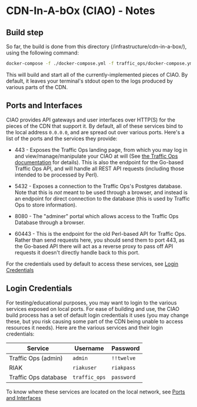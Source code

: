# CDN-In-A-bOx (CIAO) - Notes

## Build step
So far, the build is done from this directory (/infrastructure/cdn-in-a-box/), using the following command:

```bash
docker-compose -f ./docker-compose.yml -f traffic_ops/docker-compose.yml -f traffic_vault/docker-compose.yml up --build
```

This will build and start all of the currently-implemented pieces of CIAO. By default, it leaves your terminal's stdout open to the logs produced by various parts of the CDN.


## <a name="ports"></a> Ports and Interfaces
CIAO provides API gateways and user interfaces over HTTP(S) for the pieces of the CDN that support it. By default, all of these services bind to the local address `0.0.0.0`, and are spread out over various ports. Here's a list of the ports and the services they provide:

* 443 - Exposes the Traffic Ops landing page, from which you may log in and view/manage/manipulate your CIAO at will (See [the Traffic Ops documentation](http://traffic-control-cdn.readthedocs.io/en/latest/admin/traffic_ops/using.html) for details). This is also the endpoint for the Go-based Traffic Ops API, and will handle all REST API requests (including those intended to be processed by Perl).

* 5432 - Exposes a connection to the Traffic Ops's Postgres database. Note that this is *not* meant to be used through a browser, and instead is an endpoint for direct connection to the database (this is used by Traffic Ops to store information).

* 8080 - The "adminer" portal which allows access to the Traffic Ops Database through a browser.

* 60443 - This is the endpoint for the old Perl-based API for Traffic Ops. Rather than send requests here, you should send them to port 443, as the Go-based API there will act as a reverse proxy to pass off API requests it doesn't directly handle back to this port.

For the credentials used by default to access these services, see [Login Credentials](#creds)


## <a name="creds"></a>Login Credentials
For testing/educational purposes, you may want to login to the various services exposed on local ports. For ease of building and use, the CIAO build process has a set of default login credentials it uses (you may change these, but you risk causing some part of the CDN being unable to access resources it needs). Here are the various services and their login credentials:


Service                | Username         | Password
-----------------------|------------------|-----------
Traffic Ops (admin)    | `admin`          | `!!twelve`
RIAK                   | `riakuser`       | `riakpass`
Traffic Ops database | `traffic_ops`    | `password`


To know where these services are located on the local network, see [Ports and Interfaces](#ports)
